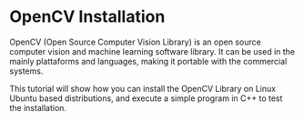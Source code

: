 # OpenCV Installation

OpenCV (Open Source Computer Vision Library) is an open source computer vision and machine learning software library. It can be used in the mainly plattaforms and languages, making it portable with the commercial systems.

This tutorial will show how you can install the OpenCV Library on Linux Ubuntu based distributions, and execute a simple program in C++ to test the installation.

